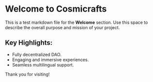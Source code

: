 # Welcome to Cosmicrafts

This is a test markdown file for the **Welcome** section. Use this space to describe the overall purpose and mission of your project.

## Key Highlights:
- Fully decentralized DAO.
- Engaging and immersive experiences.
- Seamless multilingual support.

Thank you for visiting!
